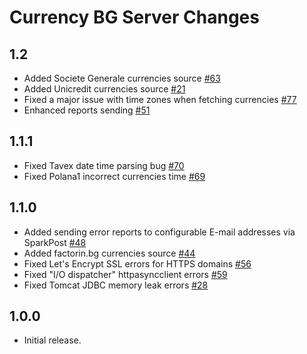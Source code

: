 Currency BG Server Changes
==========================

## 1.2

  * Added Societe Generale currencies source [#63](../../issues/63)
  * Added Unicredit currencies source [#21](../../issues/21)
  * Fixed a major issue with time zones when fetching currencies [#77](../../issues/77)
  * Enhanced reports sending [#51](../../issues/51)
  
## 1.1.1

  * Fixed Tavex date time parsing bug [#70](../../issues/70)
  * Fixed Polana1 incorrect currencies time [#69](../../issues/69)

## 1.1.0

 * Added sending error reports to configurable E-mail addresses via SparkPost [#48](../../issues/48)
 * Added factorin.bg currencies source [#44](../../issues/44)
 * Fixed Let's Encrypt SSL errors for HTTPS domains [#56](../../issues/56)
 * Fixed "I/O dispatcher" httpasyncclient errors [#59](../../issues/59)
 * Fixed Tomcat JDBC memory leak errors [#28](../../issues/28)
  
## 1.0.0

 * Initial release.
